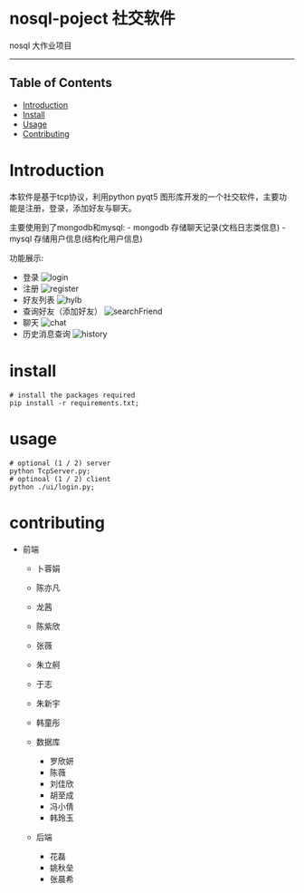 # nosql-poject 社交软件
nosql 大作业项目

---

## Table of Contents

- [Introduction](#Introduction)
- [Install](#install)
- [Usage](#usage)
- [Contributing](#contributing)
  
  
# Introduction
  本软件是基于tcp协议，利用python pyqt5 图形库开发的一个社交软件，主要功能是注册，登录，添加好友与聊天。
  
  主要使用到了mongodb和mysql:
    - mongodb 存储聊天记录(文档日志类信息)
    - mysql 存储用户信息(结构化用户信息)
  
  功能展示:
  - 登录
    ![login](./images/login.png)
  - 注册
    ![register](./images/register.png)
  - 好友列表
    ![hylb](./images/hylb.png)
  - 查询好友（添加好友）
    ![searchFriend](./images/searchFriend.png)
  - 聊天
    ![chat](./images/chat.png)
  - 历史消息查询
    ![history](./images/history.png)
    
# install

  ```shell
  # install the packages required
  pip install -r requirements.txt;
  ```

# usage

  ```shell
  # optional (1 / 2) server
  python TcpServer.py;
  # optinoal (1 / 2) client
  python ./ui/login.py;
  ```

# contributing

  - 前端
      - 卜蓉娟
      - 陈亦凡
      - 龙茜
      - 陈紫欣
      - 张薇
      - 朱立舸
      - 于志
      - 朱新宇
      - 韩童彤
      
    - 数据库
      - 罗欣妍
      - 陈薇	
      - 刘佳欣
      - 胡至成
      - 冯小倩
      - 韩玲玉
  
    - 后端
      - 花磊
      - 姚秋垒
      - 张晨希
